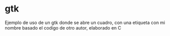 # gtk
Ejemplo de uso de un gtk donde se abre un cuadro, con una etiqueta con mi nombre basado el codigo de otro autor, elaborado en C

